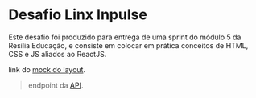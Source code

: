 # Desafio Linx Inpulse

Este desafio foi produzido para entrega de uma sprint do módulo 5 da Resília Educação, e consiste em colocar em prática conceitos de HTML, CSS e JS aliados ao ReactJS.
<br>

link do [mock do layout](https://xd.adobe.com/spec/4025e242-a495-4594-71d2-5fd89d774b57-3614/). <br>
> endpoint da [API](https://frontend-intern-challenge-api.iurykrieger.now.sh/products?page=1).
